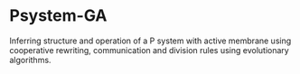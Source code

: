# Psystem-GA
Inferring structure and operation of a P system with active membrane using cooperative rewriting, communication and division rules using evolutionary algorithms.
